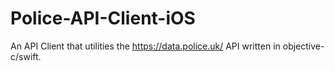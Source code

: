 # Police-API-Client-iOS
An API Client that utilities the https://data.police.uk/ API written in objective-c/swift.
